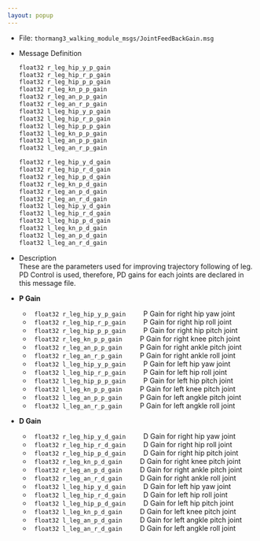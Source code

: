 ```yaml
---
layout: popup
---
```


- File: `thormang3_walking_module_msgs/JointFeedBackGain.msg`

- Message Definition

  ```c
  float32 r_leg_hip_y_p_gain
  float32 r_leg_hip_r_p_gain
  float32 r_leg_hip_p_p_gain
  float32 r_leg_kn_p_p_gain
  float32 r_leg_an_p_p_gain
  float32 r_leg_an_r_p_gain
  float32 l_leg_hip_y_p_gain
  float32 l_leg_hip_r_p_gain
  float32 l_leg_hip_p_p_gain
  float32 l_leg_kn_p_p_gain
  float32 l_leg_an_p_p_gain
  float32 l_leg_an_r_p_gain

  float32 r_leg_hip_y_d_gain
  float32 r_leg_hip_r_d_gain
  float32 r_leg_hip_p_d_gain
  float32 r_leg_kn_p_d_gain
  float32 r_leg_an_p_d_gain
  float32 r_leg_an_r_d_gain
  float32 l_leg_hip_y_d_gain
  float32 l_leg_hip_r_d_gain
  float32 l_leg_hip_p_d_gain
  float32 l_leg_kn_p_d_gain
  float32 l_leg_an_p_d_gain
  float32 l_leg_an_r_d_gain
  ```

- Description  
  These are the parameters used for improving trajectory following of leg.  
  PD Control is used, therefore, PD gains for each joints are declared in this message file.

- **P Gain**
  * ` float32 r_leg_hip_y_p_gain`
  &emsp;&emsp; P Gain for right hip yaw joint
  * ` float32 r_leg_hip_r_p_gain`
  &emsp;&emsp; P Gain for right hip roll joint
  * ` float32 r_leg_hip_p_p_gain`
  &emsp;&emsp; P Gain for right hip pitch joint
  * ` float32 r_leg_kn_p_p_gain`
  &emsp;&emsp; P Gain for right knee pitch joint
  * ` float32 r_leg_an_p_p_gain`
  &emsp;&emsp; P Gain for right ankle pitch joint
  * ` float32 r_leg_an_r_p_gain`
  &emsp;&emsp; P Gain for right ankle roll joint
  * ` float32 l_leg_hip_y_p_gain`
  &emsp;&emsp; P Gain for left hip yaw joint
  * ` float32 l_leg_hip_r_p_gain`
  &emsp;&emsp; P Gain for left hip roll joint
  * ` float32 l_leg_hip_p_p_gain`
  &emsp;&emsp; P Gain for left hip pitch joint
  * ` float32 l_leg_kn_p_p_gain`
  &emsp;&emsp; P Gain for left knee pitch joint
  * ` float32 l_leg_an_p_p_gain`
  &emsp;&emsp; P Gain for left angkle pitch joint
  * ` float32 l_leg_an_r_p_gain`
  &emsp;&emsp; P Gain for left angkle roll joint

- **D Gain**
  * ` float32 r_leg_hip_y_d_gain`
  &emsp;&emsp; D Gain for right hip yaw joint
  * ` float32 r_leg_hip_r_d_gain`
  &emsp;&emsp; D Gain for right hip roll joint
  * ` float32 r_leg_hip_p_d_gain`
  &emsp;&emsp; D Gain for right hip pitch joint
  * ` float32 r_leg_kn_p_d_gain`
  &emsp;&emsp; D Gain for right knee pitch joint
  * ` float32 r_leg_an_p_d_gain`
  &emsp;&emsp; D Gain for right ankle pitch joint
  * ` float32 r_leg_an_r_d_gain`
  &emsp;&emsp; D Gain for right ankle roll joint
  * ` float32 l_leg_hip_y_d_gain`
  &emsp;&emsp; D Gain for left hip yaw joint
  * ` float32 l_leg_hip_r_d_gain`
  &emsp;&emsp; D Gain for left hip roll joint
  * ` float32 l_leg_hip_p_d_gain`
  &emsp;&emsp; D Gain for left hip pitch joint
  * ` float32 l_leg_kn_p_d_gain`
  &emsp;&emsp; D Gain for left knee pitch joint
  * ` float32 l_leg_an_p_d_gain`
  &emsp;&emsp; D Gain for left angkle pitch joint
  * ` float32 l_leg_an_r_d_gain`
  &emsp;&emsp; D Gain for left angkle roll joint

